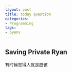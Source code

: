 ```yaml
---
layout: post
title: today question
categories:
- Programming
tags:
- pyenv
---
```

## Saving Private Ryan
有时候觉得人就是应该
